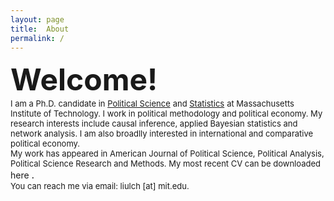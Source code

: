 ```yaml
---
layout: page
title:  About
permalink: /
---
```

<span style="font-size: 48px; font-weight: bold;">  
Welcome! 
</span> 

<br/>
<font size="2"> I am a Ph.D. candidate in </font>  
<font size="2"><a href="https://polisci.mit.edu">Political Science</a></font>
<font size="2"> and </font>
<font size="2"><a href="[https://polisci.mit.edu](https://idss.mit.edu)">Statistics</a></font>
<font size="2"> at Massachusetts Institute of Technology. I work in political methodology and political economy. My research interests include causal inference, applied Bayesian statistics and network analysis. I am also broadlly interested in international and comparative political economy. </font>

<br/> 
<font size="2"> My work has appeared in American Journal of Political Science, Political Analysis, Political Science Research and Methods. My most recent CV can be downloaded </font> here <font size="3">.</font>

<br/>
<font size="2"> You can reach me via email: liulch [at] mit.edu. </font>


<!-- 
A jekyll theme with inspiration from linux consoles for hackers, developers and script kiddies.
You can find the source code for this theme at [github.com/b2a3e8/jekyll-theme-console](https://github.com/b2a3e8/jekyll-theme-console).
-->
<!-- 
## What is jekyll?

Jekyll is a simple, blog-aware, static site generator for personal, project, or organization sites. Written in Ruby by Tom Preston-Werner, GitHub's co-founder, it is distributed under an open source license.
<br />Instead of using databases, Jekyll takes the content, renders Markdown or Textile and Liquid templates, and produces a complete, static website ready to be served by Apache HTTP Server, Nginx or another web server. Jekyll is the engine behind GitHub Pages, a GitHub feature that allows users to host websites based on their GitHub repositories for no additional cost.
-->
